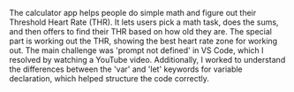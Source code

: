 The calculator app helps people do simple math and figure out their Threshold Heart Rate (THR).
It lets users pick a math task, does the sums, and then offers to find their THR based on how old they are. 
The special part is working out the THR, showing the best heart rate zone for working out. 
The main challenge was 'prompt not defined' in VS Code, which I resolved by watching a YouTube video.
Additionally, I worked to understand the differences between the 'var' and 'let' keywords for variable declaration, which helped structure the code correctly.

